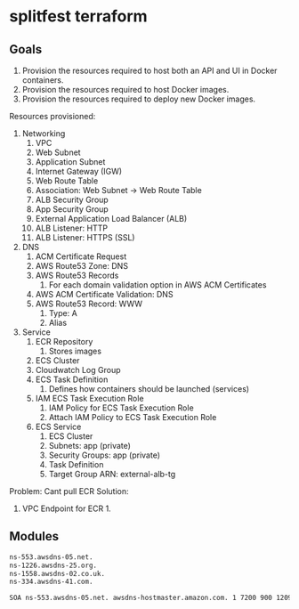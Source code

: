 # splitfest terraform

## Goals

1. Provision the resources required to host both an API and UI in Docker containers.
2. Provision the resources required to host Docker images.
3. Provision the resources required to deploy new Docker images.

Resources provisioned:

1. Networking
   1. VPC
   2. Web Subnet
   3. Application Subnet
   4. Internet Gateway (IGW)
   5. Web Route Table
   6. Association: Web Subnet -> Web Route Table
   7. ALB Security Group
   8. App Security Group
   9. External Application Load Balancer (ALB)
   10. ALB Listener: HTTP
   11. ALB Listener: HTTPS (SSL)
2. DNS
   1. ACM Certificate Request
   2. AWS Route53 Zone: DNS
   3. AWS Route53 Records
      1. For each domain validation option in AWS ACM Certificates
   4. AWS ACM Certificate Validation: DNS
   5. AWS Route53 Record: WWW
      1. Type: A
      2. Alias
3. Service
   1. ECR Repository
      1. Stores images
   2. ECS Cluster
   3. Cloudwatch Log Group
   4. ECS Task Definition
      1. Defines how containers should be launched (services)
   5. IAM ECS Task Execution Role
      1. IAM Policy for ECS Task Execution Role
      2. Attach IAM Policy to ECS Task Execution Role
   6. ECS Service
      1. ECS Cluster
      2. Subnets: app (private)
      3. Security Groups: app (private)
      4. Task Definition
      5. Target Group ARN: external-alb-tg

Problem: Cant pull ECR
Solution:

1. VPC Endpoint for ECR
   1.

## Modules

```bash
ns-553.awsdns-05.net.
ns-1226.awsdns-25.org.
ns-1558.awsdns-02.co.uk.
ns-334.awsdns-41.com.
```

```bash
SOA ns-553.awsdns-05.net. awsdns-hostmaster.amazon.com. 1 7200 900 1209600 86400
```
